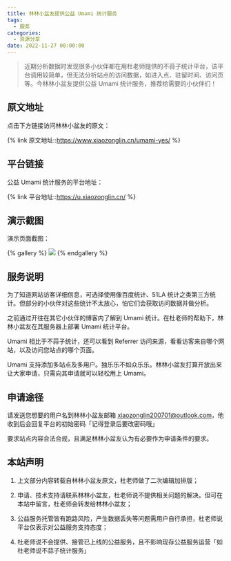```yaml
---
title: 林林小盆友提供公益 Umami 统计服务
tags:
  - 服务
categories:
  - 资源分享
date: 2022-11-27 00:00:00
---
```


> 近期分析数据时发现很多小伙伴都在用杜老师提供的不蒜子统计平台，该平台调用较简单，但无法分析站点的访问数据，如进入点、驻留时间、访问页等。今林林小盆友提供公益 Umami 统计服务，推荐给需要的小伙伴们！

<!-- more -->

## 原文地址

点击下方链接访问林林小盆友的原文：

{% link 原文地址::https://www.xiaozonglin.cn/umami-yes/ %}

## 平台链接

公益 Umami 统计服务的平台地址：

{% link 平台地址::https://u.xiaozonglin.cn/ %}

## 演示截图

演示页面截图：

{% gallery %}
![](https://cdn.dusays.com/2022/11/529-1.jpg/1)
{% endgallery %}

## 服务说明

为了知道网站访客详细信息，可选择使用像百度统计、51LA 统计之类第三方统计。但部分的小伙伴对这些统计不太放心，怕它们会获取访问数据并做分析。

之前通过开往在其它小伙伴的博客内了解到 Umami 统计。在杜老师的帮助下，林林小盆友在其服务器上部署 Umami 统计平台。

Umami 相比于不蒜子统计，还可以看到 Referrer 访问来源，看看访客来自哪个网站，以及访问您站点的哪个页面。

Umami 支持添加多站点及多用户。独乐乐不如众乐乐。林林小盆友打算开放出来让大家申请，只需向其申请就可以轻松用上 Umami。

## 申请途径

请发送您想要的用户名到林林小盆友邮箱 xiaozonglin200701@outlook.com，他收到后会回复平台的初始密码「记得登录后要改密码哦」

要求站点内容合法合规，且满足林林小盆友认为有必要作为申请条件的要求。

## 本站声明

1. 上文部分内容转载自林林小盆友原文，杜老师做了二次编辑加排版；

2. 申请、技术支持请联系林林小盆友，杜老师说不提供相关问题的解决。但可在本站中留言，杜老师会转发给林林小盆友；

3. 公益服务托管皆有跑路风险，产生数据丢失等问题需用户自行承担，杜老师说平台仅表示对公益服务支持态度；

4. 杜老师说不会提供、接管已上线的公益服务，且不影响现存公益服务运营「如杜老师说不蒜子统计服务」